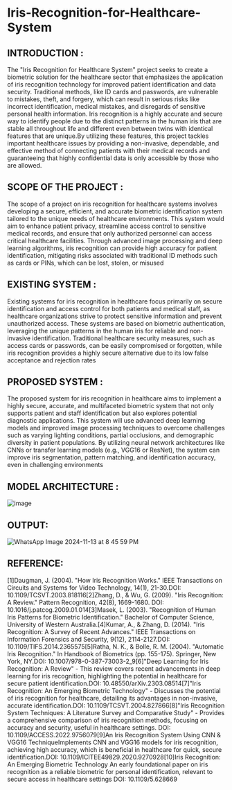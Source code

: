 # Iris-Recognition-for-Healthcare-System

## INTRODUCTION :

The "Iris Recognition for Healthcare System" project seeks to create a biometric solution for the healthcare sector that emphasizes the application of iris recognition technology for improved patient identification and data security. Traditional methods, like ID cards and passwords, are vulnerable to mistakes, theft, and forgery, which can result in serious risks like incorrect identification, medical mistakes, and disregards of sensitive personal health information. Iris recognition is a highly accurate and secure way to identify people due to the distinct patterns in the human iris that are stable all throughout life and different even between twins with identical features that are unique.By utilizing these features, this project tackles important healthcare issues by providing a non-invasive, dependable, and effective method of connecting patients with their medical records and guaranteeing that highly confidential data is only accessible by those who are allowed. 

## SCOPE OF THE PROJECT :

The scope of a project on iris recognition for healthcare systems involves developing a secure, efficient, and accurate biometric identification system tailored to the unique needs of healthcare environments. This system would aim to enhance patient privacy, streamline access control to sensitive medical records, and ensure that only authorized personnel can access critical healthcare facilities. Through advanced image processing and deep learning algorithms, iris recognition can provide high accuracy for patient identification, mitigating risks associated with traditional ID methods such as cards or PINs, which can be lost, stolen, or misused​

## EXISTING SYSTEM :

Existing systems for iris recognition in healthcare focus primarily on secure identification and access control for both patients and medical staff, as healthcare organizations strive to protect sensitive information and prevent unauthorized access. These systems are based on biometric authentication, leveraging the unique patterns in the human iris for reliable and non-invasive identification. Traditional healthcare security measures, such as access cards or passwords, can be easily compromised or forgotten, while iris recognition provides a highly secure alternative due to its low false acceptance and rejection rates

## PROPOSED SYSTEM :

The proposed system for iris recognition in healthcare aims to implement a highly secure, accurate, and multifaceted biometric system that not only supports patient and staff identification but also explores potential diagnostic applications. This system will use advanced deep learning models and improved image processing techniques to overcome challenges such as varying lighting conditions, partial occlusions, and demographic diversity in patient populations. By utilizing neural network architectures like CNNs or transfer learning models (e.g., VGG16 or ResNet), the system can improve iris segmentation, pattern matching, and identification accuracy, even in challenging environments​

## MODEL ARCHITECTURE :

![image](https://github.com/user-attachments/assets/b5987f86-6870-48d9-8ee2-09feaa3ff08a)

## OUTPUT:
![WhatsApp Image 2024-11-13 at 8 45 59 PM](https://github.com/user-attachments/assets/7c22bd2c-07b8-493a-aeca-ab2c367e3480)

## REFERENCE:
[1]Daugman, J. (2004). "How Iris Recognition Works." IEEE Transactions on Circuits and Systems for Video Technology, 14(1), 21-30.DOI: 10.1109/TCSVT.2003.818116[2]Zhang, D., & Wu, G. (2009). "Iris Recognition: A Review." Pattern Recognition, 42(8), 1669-1680.
DOI: 10.1016/j.patcog.2009.01.014[3]Masek, L. (2003). "Recognition of Human Iris Patterns for Biometric Identification." Bachelor of Computer Science, University of Western Australia.[4]Kumar, A., & Zhang, D. (2014). "Iris Recognition: A Survey of Recent Advances." IEEE Transactions on Information Forensics and Security, 9(12), 2114-2127.DOI: 10.1109/TIFS.2014.2365575[5]Ratha, N. K., & Bolle, R. M. (2004). "Automatic Iris Recognition." In Handbook of Biometrics (pp. 155-175). Springer, New York, NY.DOI: 10.1007/978-0-387-73003-2_9[6]"Deep Learning for Iris Recognition: A Review" - This review covers recent advancements in deep learning for iris recognition, highlighting the potential in healthcare for secure patient identification.DOI: 10.48550/arXiv.2303.08514​[7]"Iris Recognition: An Emerging Biometric Technology" - Discusses the potential of iris recognition for healthcare, detailing its advantages in non-invasive, accurate identification.DOI: 10.1109/TCSVT.2004.827866[8]"Iris Recognition System Techniques: A Literature Survey and Comparative Study" - Provides a comprehensive comparison of iris recognition methods, focusing on accuracy and security, useful in healthcare settings. DOI: 10.1109/ACCESS.2022.9756079​[9]An Iris Recognition System Using CNN & VGG16 TechniqueImplements CNN and VGG16 models for iris recognition, achieving high accuracy, which is beneficial in healthcare for quick, secure identification.DOI: 10.1109/ICITEE49829.2020.9270928[10]Iris Recognition: An Emerging Biometric Technology An early foundational paper on iris recognition as a reliable biometric for personal identification, relevant to secure access in healthcare settings DOI: 10.1109/5.628669

